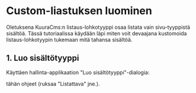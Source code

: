# Custom-liastuksen luominen

Oletuksena KuuraCms:n listaus-lohkotyyppi osaa listata vain sivu-tyyppistä sisältöä. Tässä tutoriaalissa käydään läpi miten voit devaajana kustomoida listaus-lohkotyypin tukemaan mitä tahansa sisältöä.

## 1. Luo sisältötyyppi

Käyttäen hallinta-applikaation "Luo sisältötyyppi"-dialogia:

tähän ohjeet (ruksaa "Listattava" jne.).

